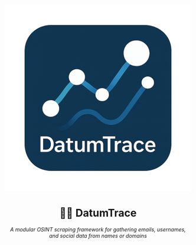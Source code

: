 <p align="center">
  <img src="https://raw.githubusercontent.com/T4tsuk3i/DatumTrace/master/datum.png" width="600" alt="DatumTrace Banner"/>
</p>

<h1 align="center">🕵️‍♂️ DatumTrace</h1>

<p align="center">
  <i>A modular OSINT scraping framework for gathering emails, usernames, and social data from names or domains</i>
</p>
